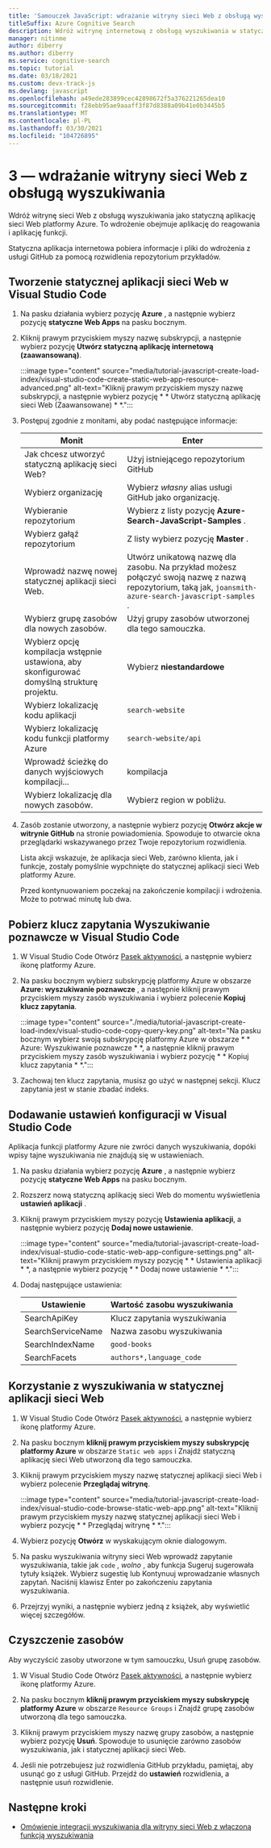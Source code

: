 ```yaml
---
title: 'Samouczek JavaScript: wdrażanie witryny sieci Web z obsługą wyszukiwania'
titleSuffix: Azure Cognitive Search
description: Wdróż witrynę internetową z obsługą wyszukiwania w statycznej aplikacji sieci Web platformy Azure.
manager: nitinme
author: diberry
ms.author: diberry
ms.service: cognitive-search
ms.topic: tutorial
ms.date: 03/18/2021
ms.custom: devx-track-js
ms.devlang: javascript
ms.openlocfilehash: a49ede283899cec42898672f5a376221265dea10
ms.sourcegitcommit: f28ebb95ae9aaaff3f87d8388a09b41e0b3445b5
ms.translationtype: MT
ms.contentlocale: pl-PL
ms.lasthandoff: 03/30/2021
ms.locfileid: "104726895"
---
```

# <a name="3---deploy-the-search-enabled-website"></a>3 — wdrażanie witryny sieci Web z obsługą wyszukiwania

Wdróż witrynę sieci Web z obsługą wyszukiwania jako statyczną aplikację sieci Web platformy Azure. To wdrożenie obejmuje aplikację do reagowania i aplikację funkcji.  

Statyczna aplikacja internetowa pobiera informacje i pliki do wdrożenia z usługi GitHub za pomocą rozwidlenia repozytorium przykładów.  

## <a name="create-a-static-web-app-in-visual-studio-code"></a>Tworzenie statycznej aplikacji sieci Web w Visual Studio Code

1. Na pasku działania wybierz pozycję **Azure** , a następnie wybierz pozycję **statyczne Web Apps** na pasku bocznym. 
1. Kliknij prawym przyciskiem myszy nazwę subskrypcji, a następnie wybierz pozycję **Utwórz statyczną aplikację internetową (zaawansowaną)**.    

    :::image type="content" source="media/tutorial-javascript-create-load-index/visual-studio-code-create-static-web-app-resource-advanced.png" alt-text="Kliknij prawym przyciskiem myszy nazwę subskrypcji, a następnie wybierz pozycję * * Utwórz statyczną aplikację sieci Web (Zaawansowane) * *.":::

1. Postępuj zgodnie z monitami, aby podać następujące informacje:

    |Monit|Enter|
    |--|--|
    |Jak chcesz utworzyć statyczną aplikację sieci Web?|Użyj istniejącego repozytorium GitHub|
    |Wybierz organizację|Wybierz _własny_ alias usługi GitHub jako organizację.|
    |Wybieranie repozytorium|Wybierz z listy pozycję **Azure-Search-JavaScript-Samples** . |
    |Wybierz gałąź repozytorium|Z listy wybierz pozycję **Master** . |
    |Wprowadź nazwę nowej statycznej aplikacji sieci Web.|Utwórz unikatową nazwę dla zasobu. Na przykład możesz połączyć swoją nazwę z nazwą repozytorium, taką jak, `joansmith-azure-search-javascript-samples` . |
    |Wybierz grupę zasobów dla nowych zasobów.|Użyj grupy zasobów utworzonej dla tego samouczka.|
    |Wybierz opcję kompilacja wstępnie ustawiona, aby skonfigurować domyślną strukturę projektu.|Wybierz **niestandardowe**|
    |Wybierz lokalizację kodu aplikacji|`search-website`|
    |Wybierz lokalizację kodu funkcji platformy Azure|`search-website/api`|
    |Wprowadź ścieżkę do danych wyjściowych kompilacji...|kompilacja|
    |Wybierz lokalizację dla nowych zasobów.|Wybierz region w pobliżu.|

1. Zasób zostanie utworzony, a następnie wybierz pozycję **Otwórz akcje w witrynie GitHub** na stronie powiadomienia. Spowoduje to otwarcie okna przeglądarki wskazywanego przez Twoje repozytorium rozwidlenia. 

    Lista akcji wskazuje, że aplikacja sieci Web, zarówno klienta, jak i funkcje, zostały pomyślnie wypchnięte do statycznej aplikacji sieci Web platformy Azure. 

    Przed kontynuowaniem poczekaj na zakończenie kompilacji i wdrożenia. Może to potrwać minutę lub dwa.

## <a name="get-cognitive-search-query-key-in-visual-studio-code"></a>Pobierz klucz zapytania Wyszukiwanie poznawcze w Visual Studio Code

1. W Visual Studio Code Otwórz [Pasek aktywności](https://code.visualstudio.com/docs/getstarted/userinterface), a następnie wybierz ikonę platformy Azure. 

1. Na pasku bocznym wybierz subskrypcję platformy Azure w obszarze **Azure: wyszukiwanie poznawcze** , a następnie kliknij prawym przyciskiem myszy zasób wyszukiwania i wybierz polecenie **Kopiuj klucz zapytania**. 

    :::image type="content" source="./media/tutorial-javascript-create-load-index/visual-studio-code-copy-query-key.png" alt-text="Na pasku bocznym wybierz swoją subskrypcję platformy Azure w obszarze * * Azure: Wyszukiwanie poznawcze * *, a następnie kliknij prawym przyciskiem myszy zasób wyszukiwania i wybierz pozycję * * Kopiuj klucz zapytania * *.":::

1. Zachowaj ten klucz zapytania, musisz go użyć w następnej sekcji. Klucz zapytania jest w stanie zbadać indeks. 

## <a name="add-configuration-settings-in-visual-studio-code"></a>Dodawanie ustawień konfiguracji w Visual Studio Code

Aplikacja funkcji platformy Azure nie zwróci danych wyszukiwania, dopóki wpisy tajne wyszukiwania nie znajdują się w ustawieniach. 

1. Na pasku działania wybierz pozycję **Azure** , a następnie wybierz pozycję **statyczne Web Apps** na pasku bocznym. 
1. Rozszerz nową statyczną aplikację sieci Web do momentu wyświetlenia **ustawień aplikacji** .
1. Kliknij prawym przyciskiem myszy pozycję **Ustawienia aplikacji**, a następnie wybierz pozycję **Dodaj nowe ustawienie**.

    :::image type="content" source="media/tutorial-javascript-create-load-index/visual-studio-code-static-web-app-configure-settings.png" alt-text="Kliknij prawym przyciskiem myszy pozycję * * Ustawienia aplikacji * *, a następnie wybierz pozycję * * Dodaj nowe ustawienie * *.":::

1. Dodaj następujące ustawienia:

    |Ustawienie|Wartość zasobu wyszukiwania|
    |--|--|
    |SearchApiKey|Klucz zapytania wyszukiwania|
    |SearchServiceName|Nazwa zasobu wyszukiwania|
    |SearchIndexName|`good-books`|
    |SearchFacets|`authors*,language_code`|

## <a name="use-search-in-your-static-web-app"></a>Korzystanie z wyszukiwania w statycznej aplikacji sieci Web

1. W Visual Studio Code Otwórz [Pasek aktywności](https://code.visualstudio.com/docs/getstarted/userinterface), a następnie wybierz ikonę platformy Azure.
1. Na pasku bocznym **kliknij prawym przyciskiem myszy subskrypcję platformy Azure** w obszarze `Static web apps` i Znajdź statyczną aplikację sieci Web utworzoną dla tego samouczka.
1. Kliknij prawym przyciskiem myszy nazwę statycznej aplikacji sieci Web i wybierz polecenie **Przeglądaj witrynę**.
    
    :::image type="content" source="media/tutorial-javascript-create-load-index/visual-studio-code-browse-static-web-app.png" alt-text="Kliknij prawym przyciskiem myszy nazwę statycznej aplikacji sieci Web i wybierz pozycję * * Przeglądaj witrynę * *.":::    

1. Wybierz pozycję **Otwórz** w wyskakującym oknie dialogowym.
1. Na pasku wyszukiwania witryny sieci Web wprowadź zapytanie wyszukiwania, takie jak `code` , _wolno_ , aby funkcja Sugeruj sugerowała tytuły książek. Wybierz sugestię lub Kontynuuj wprowadzanie własnych zapytań. Naciśnij klawisz Enter po zakończeniu zapytania wyszukiwania. 
1. Przejrzyj wyniki, a następnie wybierz jedną z książek, aby wyświetlić więcej szczegółów. 

## <a name="clean-up-resources"></a>Czyszczenie zasobów

Aby wyczyścić zasoby utworzone w tym samouczku, Usuń grupę zasobów.

1. W Visual Studio Code Otwórz [Pasek aktywności](https://code.visualstudio.com/docs/getstarted/userinterface), a następnie wybierz ikonę platformy Azure. 

1. Na pasku bocznym **kliknij prawym przyciskiem myszy subskrypcję platformy Azure** w obszarze `Resource Groups` i Znajdź grupę zasobów utworzoną dla tego samouczka.
1. Kliknij prawym przyciskiem myszy nazwę grupy zasobów, a następnie wybierz pozycję **Usuń**.
    Spowoduje to usunięcie zarówno zasobów wyszukiwania, jak i statycznej aplikacji sieci Web.
1. Jeśli nie potrzebujesz już rozwidlenia GitHub przykładu, pamiętaj, aby usunąć go z usługi GitHub. Przejdź do **ustawień** rozwidlenia, a następnie usuń rozwidlenie. 


## <a name="next-steps"></a>Następne kroki

* [Omówienie integracji wyszukiwania dla witryny sieci Web z włączoną funkcją wyszukiwania](tutorial-javascript-search-query-integration.md)
